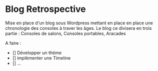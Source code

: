 # Blog Retrospective

Mise en place d'un blog sous Wordpress mettant en place en place une chronologie des consoles à traver les âges.
Le blog ce divisera en trois partie : Consoles de salons, Consoles portables, Aracades

A faire :
- [] Développer un théme
- [] implèmenter une Timeline
- [] ...
